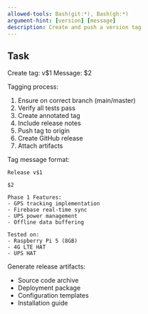```yaml
---
allowed-tools: Bash(git:*), Bash(gh:*)
argument-hint: [version] [message]
description: Create and push a version tag
---
```


## Task

Create tag: v$1
Message: $2

Tagging process:
1. Ensure on correct branch (main/master)
2. Verify all tests pass
3. Create annotated tag
4. Include release notes
5. Push tag to origin
6. Create GitHub release
7. Attach artifacts

Tag message format:
```
Release v$1

$2

Phase 1 Features:
- GPS tracking implementation
- Firebase real-time sync
- UPS power management
- Offline data buffering

Tested on:
- Raspberry Pi 5 (8GB)
- 4G LTE HAT
- UPS HAT
```

Generate release artifacts:
- Source code archive
- Deployment package
- Configuration templates
- Installation guide